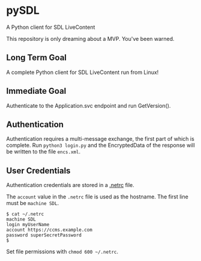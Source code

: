 # pySDL
A Python client for SDL LiveContent

This repository is only dreaming about a MVP. You've been warned.

## Long Term Goal

A complete Python client for SDL LiveContent run from Linux!

## Immediate Goal

Authenticate to the Application.svc endpoint and run GetVersion(). 

## Authentication

Authentication requires a multi-message exchange, the first part of which is complete. Run `python3 login.py` and the EncryptedData of the response will be written to the file `encs.xml`.

## User Credentials

Authentication credentials are stored in a
[.netrc](https://www.gnu.org/software/inetutils/manual/html_node/The-_002enetrc-file.html)
file.

The `account` value in the `.netrc` file is used as the hostname. The 
first line must be `machine SDL`.

```
$ cat ~/.netrc
machine SDL
login myUserName
account https://ccms.example.com
password superSecretPassword
$
```
Set file permissions with `chmod 600 ~/.netrc`.
